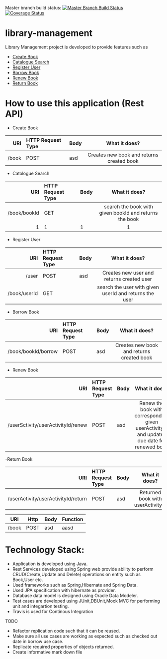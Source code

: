 Master branch build status: [![Master Branch Build Status](https://travis-ci.org/harithan81/library-management.svg?branch=master)](https://travis-ci.org/harithan81/library-management)
[![Coverage Status](https://coveralls.io/repos/harithan81/library-management/badge.svg)](https://coveralls.io/r/harithan81/library-management)
# library-management

Library Management project is developed to provide features such as
- [Create Book](https://github.com/harithan81/library-management/blob/master/Docs/CreateBook.docx)
- [Catalogue Search](https://github.com/harithan81/library-management/blob/master/Docs/CatalogueSearch.docx)
- [Register User](https://github.com/harithan81/library-management/blob/master/Docs/RegisterUser.docx)
- [Borrow Book](https://github.com/harithan81/library-management/blob/master/Docs/Borrow.docx)
- [Renew Book](https://github.com/harithan81/library-management/blob/master/Docs/Renew.docx)
- [Return Book](https://github.com/harithan81/library-management/blob/master/Docs/ReturnBook.docx)

# How to use this application (Rest API)
- Create Book

| URI | HTTP Request Type | Body | What it does? |
|------:|:-----|---------|:------:|
|   /book  |  POST  |    asd   |    Creates new book and returns created book   |

- Catologue Search

| URI | HTTP Request Type | Body | What it does? |
|------:|:-----|---------|:------:|
|  /book/bookId  |  GET |    |   search the book with given bookId and returns the book |
|    1  |    1 |     1   |     1  |

- Register User

| URI | HTTP Request Type | Body | What it does? |
|------:|:-----|---------|:------:|
|   /user  |  POST  |    asd   |    Creates new user and returns created user   |
|  /book/userId  |  GET |    |   search the user with given userId and returns the user |

- Borrow Book

| URI | HTTP Request Type | Body | What it does? |
|------:|:-----|---------|:------:|
|   /book/bookId/borrow  |  POST  |    asd   |    Creates new book and returns created book   |

- Renew Book

| URI | HTTP Request Type | Body | What it does? |
|------:|:-----|---------|:------:|
|   /userSctivity/userActivityId/renew  |  POST  |    asd   |    Renew the book with corresponding given userActivityId and updates due date for renewed book   |


-Return Book

| URI | HTTP Request Type | Body | What it does? |
|------:|:-----|---------|:------:|
|   /userActivity/userActivityId/return |  POST  |    asd   |    Returned book with userActivityId |









|URI|Http|Body|Function|
|--|--|--|--|
|/book |POST|asd|aasd|

# Technology Stack: 


- Application is developed using Java.
- Rest Services developed using Spring web provide ability to perform CRUD(Create,Update and Delete) operations on       entity such as Book,User etc.
- Used frameworks such as Spring,Hibernate and Spring Data.
- Used JPA specification with hibernate as provider.
- Database data model is designed using Oracle Data Modeler.
- Test cases are developed using JUnit,DBUnit,Mock MVC for performing unit and integartion testing.
- Travis is used for Continous Integration


TODO

- Refactor replication code such that it can be reused.
- Make sure all use cases are working as expected such as checked out date in borrow use case.
- Replicate required properties of objects returned.
- Create informative mark down file

